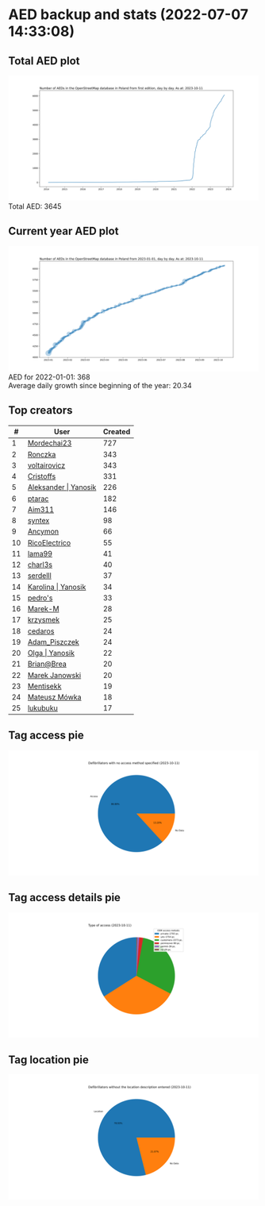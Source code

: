 # AED backup and stats (2022-07-07 14:33:08)


## Total AED plot
![](report_data/total_aed.svg)
Total AED: 3645

## Current year AED plot
![](report_data/current_year_aed.svg)\
AED for 2022-01-01: 368\
Average daily growth since beginning of the year: 20.34

## Top creators
| # | User | Created |
| ------------- | ------------- | ------------- |
| 1 | [Mordechai23](<https://www.openstreetmap.org/user/Mordechai23>) | 727 |
| 2 | [Ronczka](<https://www.openstreetmap.org/user/Ronczka>) | 343 |
| 3 | [voltairovicz](<https://www.openstreetmap.org/user/voltairovicz>) | 343 |
| 4 | [Cristoffs](<https://www.openstreetmap.org/user/Cristoffs>) | 331 |
| 5 | [Aleksander &#124; Yanosik](<https://www.openstreetmap.org/user/Aleksander &#124; Yanosik>) | 226 |
| 6 | [ptarac](<https://www.openstreetmap.org/user/ptarac>) | 182 |
| 7 | [Aim311](<https://www.openstreetmap.org/user/Aim311>) | 146 |
| 8 | [syntex](<https://www.openstreetmap.org/user/syntex>) | 98 |
| 9 | [Ancymon](<https://www.openstreetmap.org/user/Ancymon>) | 66 |
| 10 | [RicoElectrico](<https://www.openstreetmap.org/user/RicoElectrico>) | 55 |
| 11 | [lama99](<https://www.openstreetmap.org/user/lama99>) | 41 |
| 12 | [charl3s](<https://www.openstreetmap.org/user/charl3s>) | 40 |
| 13 | [serdelll](<https://www.openstreetmap.org/user/serdelll>) | 37 |
| 14 | [Karolina &#124; Yanosik](<https://www.openstreetmap.org/user/Karolina &#124; Yanosik>) | 34 |
| 15 | [pedro's](<https://www.openstreetmap.org/user/pedro's>) | 33 |
| 16 | [Marek-M](<https://www.openstreetmap.org/user/Marek-M>) | 28 |
| 17 | [krzysmek](<https://www.openstreetmap.org/user/krzysmek>) | 25 |
| 18 | [cedaros](<https://www.openstreetmap.org/user/cedaros>) | 24 |
| 19 | [Adam_Piszczek](<https://www.openstreetmap.org/user/Adam_Piszczek>) | 24 |
| 20 | [Olga &#124; Yanosik](<https://www.openstreetmap.org/user/Olga &#124; Yanosik>) | 22 |
| 21 | [Brian@Brea](<https://www.openstreetmap.org/user/Brian@Brea>) | 20 |
| 22 | [Marek Janowski](<https://www.openstreetmap.org/user/Marek Janowski>) | 20 |
| 23 | [Mentisekk](<https://www.openstreetmap.org/user/Mentisekk>) | 19 |
| 24 | [Mateusz Mówka](<https://www.openstreetmap.org/user/Mateusz Mówka>) | 18 |
| 25 | [lukubuku](<https://www.openstreetmap.org/user/lukubuku>) | 17 |

## Tag access pie
![](report_data/tag_access.svg)

## Tag access details pie
![](report_data/tag_access_details.svg)

## Tag location pie
![](report_data/tag_location.svg)
